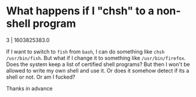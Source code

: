 # What happens if I "chsh" to a non-shell program

3 | 1603825383.0

If I want to switch to `fish` from `bash`, I can do something like `chsh /usr/bin/fish`. But what if I change it to something like `/usr/bin/firefox`. Does the system keep a list of certified shell programs? But then I won't be allowed to write my own shell and use it. Or does it somehow detect if its a shell or not. Or am I fucked?

Thanks in advance